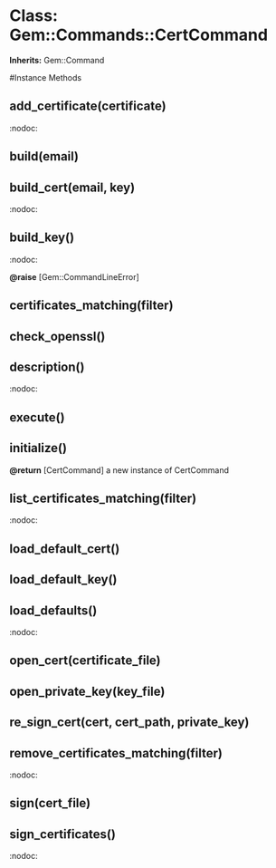 # Class: Gem::Commands::CertCommand
**Inherits:** Gem::Command
    




#Instance Methods
## add_certificate(certificate) [](#method-i-add_certificate)
:nodoc:

## build(email) [](#method-i-build)

## build_cert(email, key) [](#method-i-build_cert)
:nodoc:

## build_key() [](#method-i-build_key)
:nodoc:

**@raise** [Gem::CommandLineError] 

## certificates_matching(filter) [](#method-i-certificates_matching)

## check_openssl() [](#method-i-check_openssl)

## description() [](#method-i-description)
:nodoc:

## execute() [](#method-i-execute)

## initialize() [](#method-i-initialize)

**@return** [CertCommand] a new instance of CertCommand

## list_certificates_matching(filter) [](#method-i-list_certificates_matching)
:nodoc:

## load_default_cert() [](#method-i-load_default_cert)

## load_default_key() [](#method-i-load_default_key)

## load_defaults() [](#method-i-load_defaults)
:nodoc:

## open_cert(certificate_file) [](#method-i-open_cert)

## open_private_key(key_file) [](#method-i-open_private_key)

## re_sign_cert(cert, cert_path, private_key) [](#method-i-re_sign_cert)

## remove_certificates_matching(filter) [](#method-i-remove_certificates_matching)
:nodoc:

## sign(cert_file) [](#method-i-sign)

## sign_certificates() [](#method-i-sign_certificates)
:nodoc:

